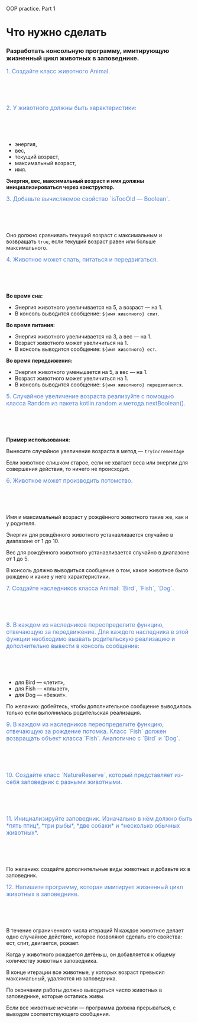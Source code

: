 OOP practice. Part 1
<style>
.point {
    color: #5081d7;
    margin-bottom: 2vh;
    font-size: 0.975rem;
}
</style>

# Что нужно сделать

### Разработать консольную программу, имитирующую жизненный цикл животных в заповеднике.

<div class="point">1. Создайте класс животного Animal.</div>

<div class="point">2. У животного должны быть характеристики:</div>

* энергия,
* вес,
* текущий возраст,
* максимальный возраст,
* имя.

**Энергия, вес, максимальный возраст и имя должны инициализироваться через конструктор.**

<div class="point">3. Добавьте вычисляемое свойство `isTooOld — Boolean`.</div>

Оно должно сравнивать текущий возраст с максимальным и возвращать `true`,
если текущий возраст равен или больше максимального.

<div class="point">4. Животное может спать, питаться и передвигаться.</div>

**Во время сна:**

* Энергия животного увеличивается на 5, а возраст — на 1.
* В консоль выводится сообщение: `${имя животного} спит`.

**Во время питания:**

* Энергия животного увеличивается на 3, а вес — на 1.
* Возраст животного может увеличиться на 1.
* В консоль выводится сообщение: `${имя животного} ест`.

**Во время передвижения:**

* Энергия животного уменьшается на 5, а вес — на 1.
* Возраст животного может увеличиться на 1.
* В консоль выводится сообщение: `${имя животного} передвигается`.

<div class="point">5. Случайное увеличение возраста реализуйте с помощью класса Random из пакета kotlin.random и метода.nextBoolean().</div>

**Пример использования:**

Вынесите случайное увеличение возраста в метод — `tryIncrementAge`

Если животное слишком старое, если не хватает веса или энергии для совершения действия, то ничего не происходит.

<div class="point">6. Животное может производить потомство.</div>

Имя и максимальный возраст у рождённого животного такие же, как и у родителя.

Энергия для рождённого животного устанавливается случайно в диапазоне от 1 до 10.

Вес для рождённого животного устанавливается случайно в диапазоне от 1 до 5.

В консоль должно выводиться сообщение о том, какое животное было рождено и какие у него характеристики.

<div class="point">7. Создайте наследников класса Animal: `Bird`, `Fish`, `Dog`.</div>

<div class="point">8. В каждом из наследников переопределите функцию, отвечающую за передвижение. Для каждого наследника в этой функции необходимо вызвать родительскую реализацию и дополнительно вывести в консоль сообщение:</div>

* для Bird — «летит»,
* для Fish — «плывет»,
* для Dog — «бежит».

По желанию: добейтесь, чтобы дополнительное сообщение выводилось только если выполнилась родительская реализация.

<div class="point">9. В каждом из наследников переопределите функцию, отвечающую за рождение потомка. Класс `Fish` должен возвращать объект класса `Fish`. Аналогично с `Bird` и `Dog`.</div>

<div class="point">10. Создайте класс `NatureReserve`, который представляет из-себя заповедник с разными животными.</div>

<div class="point">11. Инициализируйте заповедник. Изначально в нём должно быть *пять птиц*, *три рыбы*, *две собаки* и *несколько обычных животных*.</div>

По желанию: создайте дополнительные виды животных и добавьте их в заповедник.

<div class="point">12. Напишите программу, которая имитирует жизненный цикл животных в заповеднике.</div>

В течение ограниченного числа итераций N каждое животное делает одно случайное действие, которое позволяют сделать его
свойства: ест, спит, двигается, рожает.

Когда у животного рождается детёныш, он добавляется к общему количеству животных заповедника.

В конце итерации все животные, у которых возраст превысил максимальный, удаляются из заповедника.

По окончании работы должно выводиться число животных в заповеднике, которые остались живы.

Если все животные исчезли — программа должна прерываться, с выводом соответствующего сообщения.